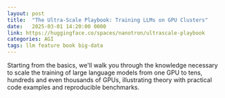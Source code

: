 ```yaml
---
layout: post
title:  "The Ultra-Scale Playbook: Training LLMs on GPU Clusters"
date:   2025-03-01 14:20:00 0000
link: https://huggingface.co/spaces/nanotron/ultrascale-playbook
categories: AGI
tags: llm feature book big-data
---
```


Starting from the basics, we'll walk you through the knowledge necessary to scale the training of large language models from one GPU to tens, hundreds and even thousands of GPUs, illustrating theory with practical code examples and reproducible benchmarks.